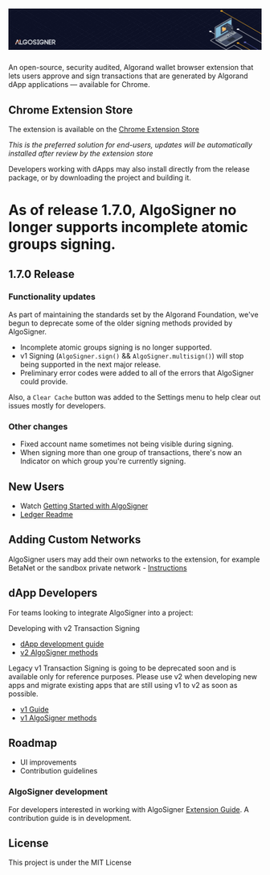 # ![AlgoSigner](media/algosigner-wallet-banner-3.png)

An open-source, security audited, Algorand wallet browser extension that lets users approve and sign transactions that are generated by Algorand dApp applications — available for Chrome.

## Chrome Extension Store

The extension is available on the [Chrome Extension Store](https://chrome.google.com/webstore/detail/algosigner/kmmolakhbgdlpkjkcjkebenjheonagdm)

_This is the preferred solution for end-users, updates will be automatically installed after review by the extension store_

Developers working with dApps may also install directly from the release package, or by downloading the project and building it.

# As of release 1.7.0, AlgoSigner no longer supports incomplete atomic groups signing.

## 1.7.0 Release

### Functionality updates
As part of maintaining the standards set by the Algorand Foundation, we've begun to deprecate some of the older signing methods provided by AlgoSigner.
- Incomplete atomic groups signing is no longer supported.
- v1 Signing (`AlgoSigner.sign()` && `AlgoSigner.multisign()`) will stop being supported in the next major release.
- Preliminary error codes were added to all of the errors that AlgoSigner could provide.

Also, a `Clear Cache` button was added to the Settings menu to help clear out issues mostly for developers.

### Other changes
- Fixed account name sometimes not being visible during signing.
- When signing more than one group of transactions, there's now an Indicator on which group you're currently signing.

## New Users

- Watch [Getting Started with AlgoSigner](https://youtu.be/tG-xzG8r770)
- [Ledger Readme](docs/ledger.md)

## Adding Custom Networks

AlgoSigner users may add their own networks to the extension, for example BetaNet or the sandbox private network - [Instructions](docs/add-network.md)

## dApp Developers

For teams looking to integrate AlgoSigner into a project:

Developing with v2 Transaction Signing

- [dApp development guide](docs/dApp-guide.md)
- [v2 AlgoSigner methods](docs/dApp-integration.md)

Legacy v1 Transaction Signing is going to be deprecated soon and is available only for reference purposes.
Please use v2 when developing new apps and migrate existing apps that are still using v1 to v2 as soon as possible.

- [v1 Guide](docs/legacy-signing.md)
- [v1 AlgoSigner methods](docs/legacy-dApp-integration.md)

## Roadmap

- UI improvements
- Contribution guidelines

### AlgoSigner development

For developers interested in working with AlgoSigner [Extension Guide](docs/extension-developers.md). A contribution guide is in development.

## License

This project is under the MIT License
